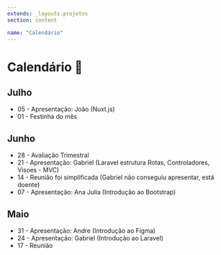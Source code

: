 ```yaml
---
extends: _layouts.projetos
section: content

name: "Calendário"
---
```

# Calendário 📅

## Julho

- 05 - Apresentação: João (Nuxt.js)
- 01 - Festinha do mês

## Junho
- 28 - Avaliação Trimestral 
- 21 - Apresentação: Gabriel (Laravel estrutura Rotas, Controladores, Visoes - MVC)
- 14 - Reunião foi simplificada (Gabriel não conseguiu apresentar, está doente)
- 07 - Apresentação: Ana Julia (Introdução ao Bootstrap) 

## Maio
- 31 - Apresentação: Andre (Introdução ao Figma)
- 24 - Apresentação: Gabriel (Introdução ao Laravel)
- 17 - Reunião
